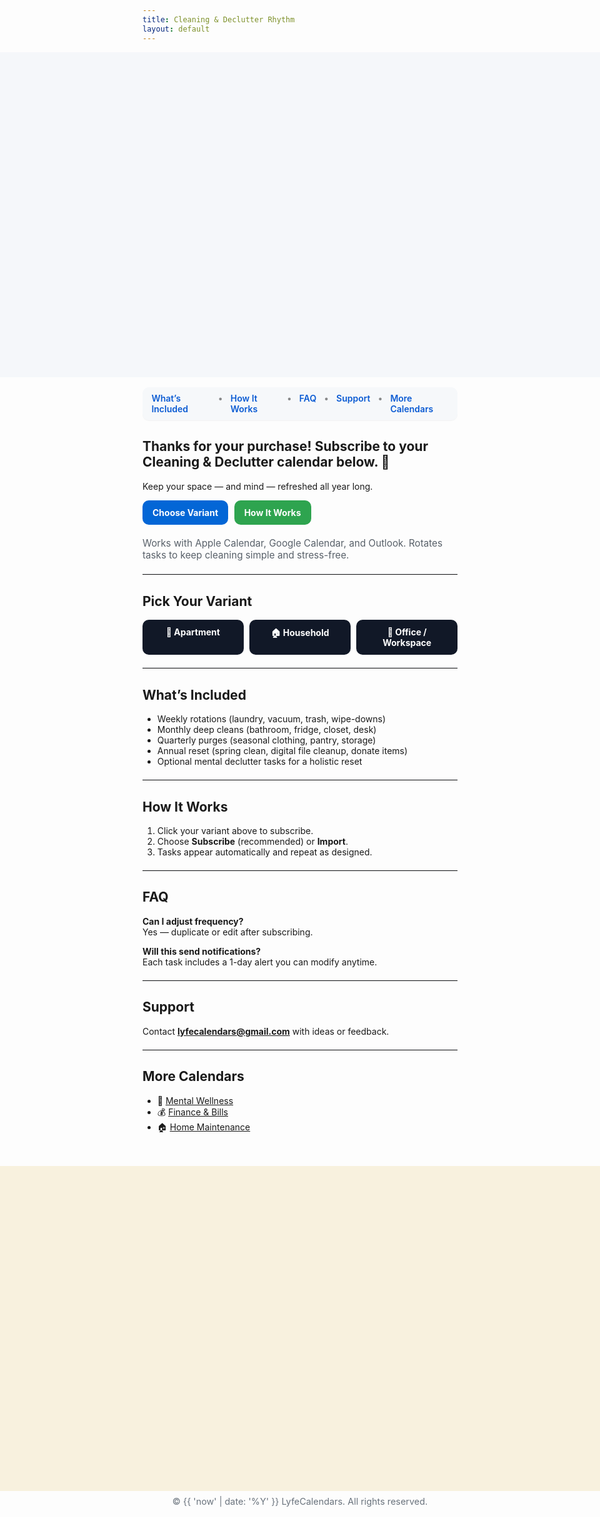 ```yaml
---
title: Cleaning & Declutter Rhythm
layout: default
---
```


<style>
.page-header{display:none!important;}
.hero-bleed{width:100vw;height:clamp(220px,38vh,520px);position:relative;left:50%;margin-left:-50vw;margin-right:-50vw;background:url('{{ "/purchase-hero.png?v=400" | relative_url }}') center top/contain no-repeat #f5f7fa;}
.footer-bleed{width:100vw;height:clamp(220px,38vh,520px);position:relative;left:50%;margin-left:-50vw;margin-right:-50vw;margin-top:3rem;background:#F8F1DE url('{{ "/purchase-footer.png?v=400" | relative_url }}') center bottom/contain no-repeat;}
.lc-nav{display:flex;gap:.75rem;justify-content:center;background:#f6f8fa;padding:.6rem .9rem;border-radius:10px;margin:1rem auto 1.25rem;width:fit-content;box-shadow:0 1px 0 rgba(0,0,0,.04);}
.lc-nav a{text-decoration:none;font-weight:600;color:#0b5bd3;}
.lc-nav a:hover{text-decoration:underline;}
.lc-nav span{opacity:.5}
.lc-btns{display:flex;gap:.6rem;flex-wrap:wrap;margin:.9rem 0 1.25rem;}
.lc-btn{display:inline-block;padding:.7rem 1rem;border-radius:10px;background:#2ea44f;color:#fff !important;font-weight:700;text-decoration:none;}
.lc-btn.secondary{background:#0366d6;}
.variant-grid{display:grid;grid-template-columns:repeat(3,minmax(160px,1fr));gap:.6rem;}
.variant-btn{display:block;text-align:center;padding:.7rem 1rem;border-radius:10px;background:#111827;color:#fff;font-weight:700;text-decoration:none;}
.variant-btn:hover{filter:brightness(1.08);}
.lc-meta{color:#586069;font-size:.95rem;}
hr.lite{border:0;border-top:1px solid #eaecef;margin:1.25rem 0;}
@media(max-width:720px){.variant-grid{grid-template-columns:1fr;}}
</style>

<div class="hero-bleed"></div>

<div class="lc-nav">
  <a href="#whats-included">What’s Included</a><span>•</span>
  <a href="#how-it-works">How It Works</a><span>•</span>
  <a href="#faq">FAQ</a><span>•</span>
  <a href="#support">Support</a><span>•</span>
  <a href="#more-calendars">More Calendars</a>
</div>

## Thanks for your purchase! Subscribe to your Cleaning & Declutter calendar below. 🧺  
Keep your space — and mind — refreshed all year long.

<div class="lc-btns">
  <a class="lc-btn secondary" href="#variants">Choose Variant</a>
  <a class="lc-btn" href="#how-it-works">How It Works</a>
</div>

<div class="lc-meta">
Works with Apple Calendar, Google Calendar, and Outlook. Rotates tasks to keep cleaning simple and stress-free.
</div>

<hr class="lite" />

## <a id="variants"></a>Pick Your Variant
<div class="variant-grid">
  <a class="variant-btn" href="/Cleaning_Apartment.ics">🏢 Apartment</a>
  <a class="variant-btn" href="/Cleaning_Household.ics">🏠 Household</a>
  <a class="variant-btn" href="/Cleaning_Office.ics">💼 Office / Workspace</a>
</div>

<hr class="lite" />

## <a id="whats-included"></a>What’s Included
- Weekly rotations (laundry, vacuum, trash, wipe-downs)  
- Monthly deep cleans (bathroom, fridge, closet, desk)  
- Quarterly purges (seasonal clothing, pantry, storage)  
- Annual reset (spring clean, digital file cleanup, donate items)  
- Optional mental declutter tasks for a holistic reset  

<hr class="lite" />

## <a id="how-it-works"></a>How It Works
1. Click your variant above to subscribe.  
2. Choose **Subscribe** (recommended) or **Import**.  
3. Tasks appear automatically and repeat as designed.

<hr class="lite" />

## <a id="faq"></a>FAQ
**Can I adjust frequency?**  
Yes — duplicate or edit after subscribing.

**Will this send notifications?**  
Each task includes a 1-day alert you can modify anytime.

<hr class="lite" />

## <a id="support"></a>Support
Contact **lyfecalendars@gmail.com** with ideas or feedback.

<hr class="lite" />

## <a id="more-calendars"></a>More Calendars
- 🧠 [Mental Wellness](/mental)  
- 💰 [Finance & Bills](/finance)  
- 🏠 [Home Maintenance](/home)

<div class="footer-bleed"></div>
<p style="text-align:center; color:#6a737d; font-size:.9rem; margin-top:.5rem;">
© {{ 'now' | date: '%Y' }} LyfeCalendars. All rights reserved.
</p>
